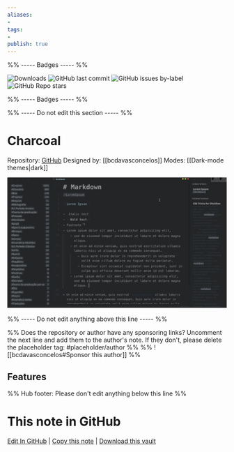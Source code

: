 ```yaml
---
aliases:
- 
tags: 
- 
publish: true
---
```


%% ----- Badges ----- %%

![Downloads](https://img.shields.io/badge/downloads-2964-573E7A?style=for-the-badge&logo=)
![GitHub last commit](https://img.shields.io/github/last-commit/bcdavasconcelos/Obsidian-Charcoal?color=573E7A&label=last%20update&logo=github&style=for-the-badge)
![GitHub issues by-label](https://img.shields.io/github/issues/bcdavasconcelos/Obsidian-Charcoal/help%20wanted?color=573E7A&logo=github&style=for-the-badge) 
![GitHub Repo stars](https://img.shields.io/github/stars/bcdavasconcelos/Obsidian-Charcoal?color=573E7A&logo=github&style=for-the-badge)

%% ----- Badges ----- %%

%% ----- Do not edit this section ----- %%

# Charcoal

Repository: [GitHub](https://github.com/bcdavasconcelos/Obsidian-Charcoal)
Designed by: [[bcdavasconcelos]]
Modes: [[Dark-mode themes|dark]]



![screenshot](https://github.com/bcdavasconcelos/Obsidian-Charcoal/raw/master/charcoal.png)

%% ----- Do not edit anything above this line ----- %% 

%% Does the repository or author have any sponsoring links? Uncomment the next line and add them to the author's note. If they don't, please delete the placeholder tag: #placeholder/author %%
%% ![[bcdavasconcelos#Sponsor this author]] %%


## Features



%% Hub footer: Please don't edit anything below this line %%

# This note in GitHub

<span class="git-footer">[Edit In GitHub](https://github.dev/obsidian-community/obsidian-hub/blob/main/02%20-%20Community%20Expansions/02.05%20All%20Community%20Expansions/Themes/Charcoal.md "git-hub-edit-note") | [Copy this note](https://raw.githubusercontent.com/obsidian-community/obsidian-hub/main/02%20-%20Community%20Expansions/02.05%20All%20Community%20Expansions/Themes/Charcoal.md "git-hub-copy-note") | [Download this vault](https://github.com/obsidian-community/obsidian-hub/archive/refs/heads/main.zip "git-hub-download-vault") </span>
